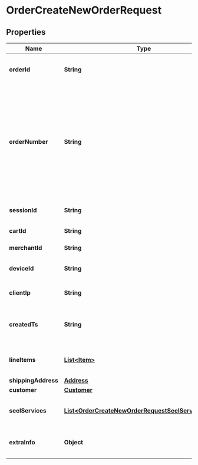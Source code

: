 

# OrderCreateNewOrderRequest


## Properties

| Name | Type | Description | Notes |
|------------ | ------------- | ------------- | -------------|
|**orderId** | **String** | The unique identifier for the order in the system. |  |
|**orderNumber** | **String** | The reference number that is visible to the merchant and shopper. Use the order ID value if there is no separate order number. |  |
|**sessionId** | **String** | Shopping session ID of the order |  |
|**cartId** | **String** | Cart ID of the order |  [optional] |
|**merchantId** | **String** | Merchant ID of the order |  [optional] |
|**deviceId** | **String** | The ID of the client device. |  [optional] |
|**clientIp** | **String** | The IP address of the client. |  [optional] |
|**createdTs** | **String** | Order created timestamp in milliseconds |  |
|**lineItems** | [**List&lt;Item&gt;**](Item.md) | The list of items included in the order. |  |
|**shippingAddress** | [**Address**](Address.md) |  |  |
|**customer** | [**Customer**](Customer.md) |  |  |
|**seelServices** | [**List&lt;OrderCreateNewOrderRequestSeelServicesInner&gt;**](OrderCreateNewOrderRequestSeelServicesInner.md) | The list of Seel services of the order. |  [optional] |
|**extraInfo** | **Object** | Additional information for the order |  [optional] |



